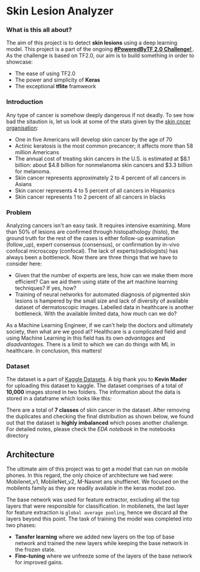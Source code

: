 # Skin Lesion Analyzer

### What is this all about?
The aim of this project is to detect **skin lesions** using a deep learning model. This project is a part of the ongoing **[#PoweredByTF 2.0 Challenge! ](https://tensorflow.devpost.com/)**. As the challenge is based on TF2.0, our aim is to build something in order to showcase:
* The ease of using TF2.0
* The power and simplicity of **Keras**
* The exceptional **tflite** framweork

### Introduction
Any type of cancer is somehow deeply dangerous if not deadly. To see how bad the sitaution is, let us look at some of the stats given by the [skin cncer organisation](https://www.skincancer.org/skin-cancer-information/):
* One in five Americans will develop skin cancer by the age of 70
* Actinic keratosis is the most common precancer; it affects more than 58 million Americans
* The annual cost of treating skin cancers in the U.S. is estimated at $8.1 billion: about $4.8 billion for nonmelanoma skin cancers and $3.3 billion for melanoma.
* Skin cancer represents approximately 2 to 4 percent of all cancers in Asians
* Skin cancer represents 4 to 5 percent of all cancers in Hispanics
* Skin cancer represents 1 to 2 percent of all cancers in blacks

### Problem
Analyzing cancers isn't an easy task. It requires intensive examining. More than 50% of lesions are confirmed through histopathology (histo), the ground truth for the rest of the cases is either follow-up examination (follow_up), expert consensus (consensus), or confirmation by in-vivo confocal microscopy (confocal). The lack of experts(radiologists) has always been a bottleneck. Now there are three things that we have to consider here:
* Given that the number of experts are less, how can we make them more efficient? Can we aid them using state of the art machine learning techniques? If yes, how?
* Training of neural networks for automated diagnosis of pigmented skin lesions is hampered by the small size and lack of diversity of available dataset of dermatoscopic images. Labelled data in healthcare is another bottleneck. With the available limited data, how much can we do?

As a Machine Learning Engineer, if we can't help the doctors and ultimately society, then what are we good at? Healthcare is a complicated field and using Machine Learning in this field has its own *advantages* and *disadvantages*. There is a limit to which we can do things with ML in healthcare. In conclusion, this matters!

### Dataset
The dataset is a part of [Kaggle Datasets](https://www.kaggle.com/kmader/skin-cancer-mnist-ham10000). A big thank you to **Kevin Mader** for uploading this dataset to kaggle.
The dataset comprises of a total of **10,000** images stored in two folders. The information about the data is stored in a dataframe which looks like this:

There are a total of **7 classes** of skin cancer in the dataset. After removing the duplicates and checking the final distribution as shown below, we found out that the dataset is **highly imbalanced** which poses another challenge. For detailed notes, please check the *EDA notebook* in the notebooks directory

## Architecture
The ultimate aim of this project was to get a model that can run on mobile phones. In this regard, the only choice of architecture we had were: Mobilenet_v1, MobileNet_v2, M-Nasnet ans shufflenet. We focused on the mobilents family as they are readily available in the keras model zoo. 

The base network was used for feature extractor, excluding all the top layers that were responsible for classification. In mobilenets, the last layer for feature extraction is `global average pooling`, hence we discard all the layers beyond this point. The task of training the model was completed into two phases:
* **Tansfer learning** where we added new layers on the top of base network and trained the new layers while keeping the base network in the frozen state.
* **Fine-tuning** where we unfreeze some of the layers of the base network for improved gains. 
